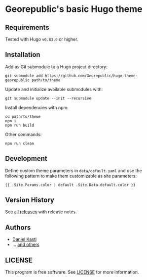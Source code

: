 # Georepublic's basic Hugo theme

## Requirements

Tested with Hugo `v0.83.0` or higher.

## Installation

Add as Git submodule to a Hugo project directory:

```
git submodule add https://github.com/Georepublic/hugo-theme-georepublic path/to/theme
```

Update and initialize available submodules with:

```
git submodule update --init --recursive
```

Install dependencies with npm:

```
cd path/to/theme
npm i
npm run build
```

Other commands:

```
npm run clean
```

## Development

Define custom theme parameters in `data/default.yaml` and use the following pattern to make them customizable as site parameters:

```
{{ .Site.Params.color | default .Site.Data.default.color }}
```

## Version History

See [all releases](https://github.com/georepublic/hugo-theme-georepublic/releases) with release notes.

## Authors

- [Daniel Kastl](https://github.com/dkastl)
- ... [and others](https://github.com/georepublic/hugo-theme-georepublic/graphs/contributors)

## LICENSE

This program is free software. See [LICENSE](LICENSE) for more information.
